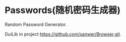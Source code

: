 # Passwords(随机密码生成器)
  Random Password Generator.

  DuiLib in project https://github.com/sanwer/Browser.git.
